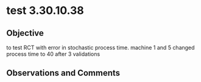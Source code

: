 # test 3.30.10.38
## Objective 

to test RCT with error in stochastic process time. machine 1 and 5 changed process time to 40 after 3 validations

## Observations and Comments
